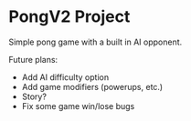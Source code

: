 # PongV2 Project

Simple pong game with a built in AI opponent.

Future plans:
- Add AI difficulty option
- Add game modifiers (powerups, etc.)
- Story?
- Fix some game win/lose bugs
